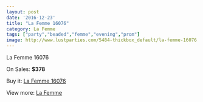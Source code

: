 ```yaml
---
layout: post
date: '2016-12-23'
title: "La Femme 16076"
category: La Femme
tags: ["party","beaded","femme","evening","prom"]
image: http://www.lustparties.com/5484-thickbox_default/la-femme-16076.jpg
---
```

La Femme 16076

On Sales: **$378**
<a href="https://www.lustparties.com/en/la-femme/1840-la-femme-16076.html"><amp-img layout="responsive" width="600" height="600" src="//www.lustparties.com/5484-thickbox_default/la-femme-16076.jpg" alt="La Femme 16076 0" /></a>
<a href="https://www.lustparties.com/en/la-femme/1840-la-femme-16076.html"><amp-img layout="responsive" width="600" height="600" src="//www.lustparties.com/5485-thickbox_default/la-femme-16076.jpg" alt="La Femme 16076 1" /></a>

Buy it: [La Femme 16076](https://www.lustparties.com/en/la-femme/1840-la-femme-16076.html "La Femme 16076")

View more: [La Femme](https://www.lustparties.com/en/4-la-femme "La Femme")